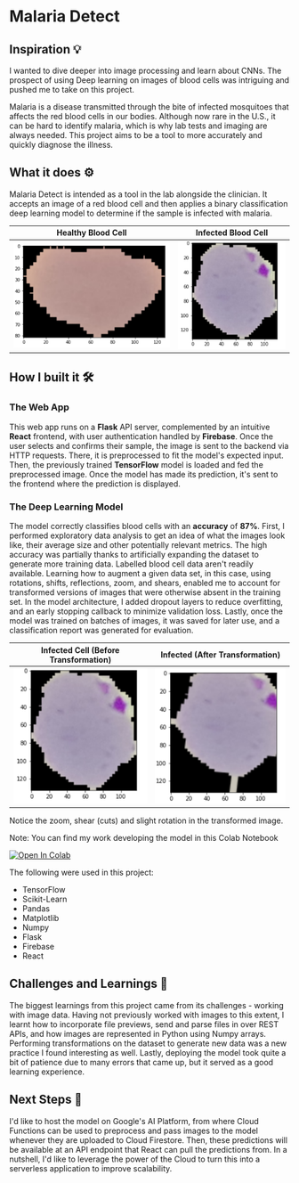 # Malaria Detect

## Inspiration 💡

I wanted to dive deeper into image processing and learn about CNNs. The prospect of using Deep learning on images of blood cells was intriguing and pushed me to take on this project.

Malaria is a disease transmitted through the bite of infected mosquitoes that affects the red blood cells in our bodies. Although now rare in the U.S., it can be hard to identify malaria, which is why lab tests and imaging are always needed. This project aims to be a tool to more accurately and quickly diagnose the illness.

## What it does ⚙️

Malaria Detect is intended as a tool in the lab alongside the clinician. It accepts an image of a red blood cell and then applies a binary classification deep learning model to determine if the sample is infected with malaria.

|               Healthy Blood Cell               |                      Infected Blood Cell                      |
| :--------------------------------------------: | :-----------------------------------------------------------: |
| ![image](blood-detect/assets/healthy_cell.png) | ![image](blood-detect/assets/infected_cell_untransformed.png) |

## How I built it 🛠️

### The Web App

This web app runs on a **Flask** API server, complemented by an intuitive **React** frontend, with user authentication handled by **Firebase**. Once the user selects and confirms their sample, the image is sent to the backend via HTTP requests. There, it is preprocessed to fit the model's expected input. Then, the previously trained **TensorFlow** model is loaded and fed the preprocessed image. Once the model has made its prediction, it's sent to the frontend where the prediction is displayed.

### The Deep Learning Model

The model correctly classifies blood cells with an **accuracy** of **87%**. First, I performed exploratory data analysis to get an idea of what the images look like, their average size and other potentially relevant metrics. The high accuracy was partially thanks to artificially expanding the dataset to generate more training data. Labelled blood cell data aren't readily available. Learning how to augment a given data set, in this case, using rotations, shifts, reflections, zoom, and shears, enabled me to account for transformed versions of images that were otherwise absent in the training set. In the model architecture, I added dropout layers to reduce overfitting, and an early stopping callback to minimize validation loss. Lastly, once the model was trained on batches of images, it was saved for later use, and a classification report was generated for evaluation.

|             Infected Cell (Before Transformation)             |               Infected (After Transformation)               |
| :-----------------------------------------------------------: | :---------------------------------------------------------: |
| ![image](blood-detect/assets/infected_cell_untransformed.png) | ![image](blood-detect/assets/infected_cell_transformed.png) |

Notice the zoom, shear (cuts) and slight rotation in the transformed image.

Note: You can find my work developing the model in this Colab Notebook

[![Open In Colab](https://colab.research.google.com/assets/colab-badge.svg)](https://colab.research.google.com/drive/1ZZgkpYXL33pKm4fZ-7tjoWiXDO9o_jUY?usp=sharing)

The following were used in this project:

- TensorFlow
- Scikit-Learn
- Pandas
- Matplotlib
- Numpy
- Flask
- Firebase
- React

## Challenges and Learnings 🧠

The biggest learnings from this project came from its challenges - working with image data. Having not previously worked with images to this extent, I learnt how to incorporate file previews, send and parse files in over REST APIs, and how images are represented in Python using Numpy arrays. Performing transformations on the dataset to generate new data was a new practice I found interesting as well. Lastly, deploying the model took quite a bit of patience due to many errors that came up, but it served as a good learning experience.

## Next Steps 🚀

I'd like to host the model on Google's AI Platform, from where Cloud Functions can be used to preprocess and pass images to the model whenever they are uploaded to Cloud Firestore. Then, these predictions will be available at an API endpoint that React can pull the predictions from. In a nutshell, I'd like to leverage the power of the Cloud to turn this into a serverless application to improve scalability.
